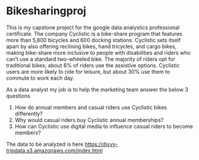 # Bikesharingproj
This is my capstone project for the google data analystics professional certificate.
The company Cyclistic is  a bike-share program that features more than 5,800 bicycles and 600 docking stations. Cyclistic sets itself
apart by also offering reclining bikes, hand tricycles, and cargo bikes, making bike-share more inclusive to people with
disabilities and riders who can’t use a standard two-wheeled bike. The majority of riders opt for traditional bikes; about
8% of riders use the assistive options. Cyclistic users are more likely to ride for leisure, but about 30% use them to
commute to work each day.

As a data analyst my job is to help the marketing team answer the below 3 questions
1. How do annual members and casual riders use Cyclistic bikes differently?
2. Why would casual riders buy Cyclistic annual memberships?
3. How can Cyclistic use digital media to influence casual riders to become members?

The data to be analyzed is here https://divvy-tripdata.s3.amazonaws.com/index.html


